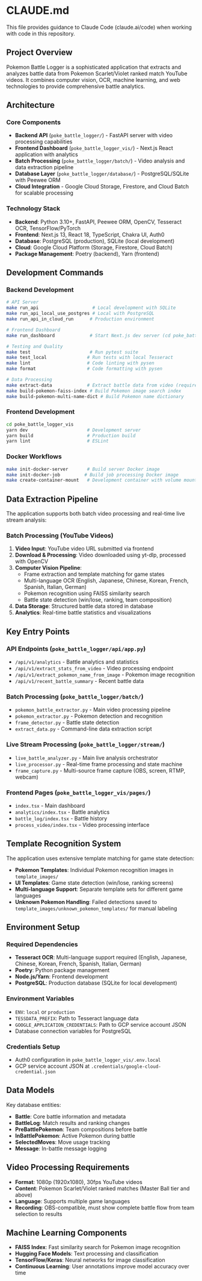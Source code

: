 # CLAUDE.md

This file provides guidance to Claude Code (claude.ai/code) when working with code in this repository.

## Project Overview

Pokemon Battle Logger is a sophisticated application that extracts and analyzes battle data from Pokemon Scarlet/Violet ranked match YouTube videos. It combines computer vision, OCR, machine learning, and web technologies to provide comprehensive battle analytics.

## Architecture

### Core Components
- **Backend API** (`poke_battle_logger/`) - FastAPI server with video processing capabilities
- **Frontend Dashboard** (`poke_battle_logger_vis/`) - Next.js React application with analytics
- **Batch Processing** (`poke_battle_logger/batch/`) - Video analysis and data extraction pipeline
- **Database Layer** (`poke_battle_logger/database/`) - PostgreSQL/SQLite with Peewee ORM
- **Cloud Integration** - Google Cloud Storage, Firestore, and Cloud Batch for scalable processing

### Technology Stack
- **Backend**: Python 3.10+, FastAPI, Peewee ORM, OpenCV, Tesseract OCR, TensorFlow/PyTorch
- **Frontend**: Next.js 13, React 18, TypeScript, Chakra UI, Auth0
- **Database**: PostgreSQL (production), SQLite (local development)
- **Cloud**: Google Cloud Platform (Storage, Firestore, Cloud Batch)
- **Package Management**: Poetry (backend), Yarn (frontend)

## Development Commands

### Backend Development
```bash
# API Server
make run_api                    # Local development with SQLite
make run_api_local_use_postgres # Local with PostgreSQL
make run_api_in_cloud_run      # Production environment

# Frontend Dashboard
make run_dashboard             # Start Next.js dev server (cd poke_battle_logger_vis && yarn dev)

# Testing and Quality
make test                      # Run pytest suite
make test_local               # Run tests with local Tesseract
make lint                     # Code linting with pysen
make format                   # Code formatting with pysen

# Data Processing
make extract-data             # Extract battle data from video (requires VIDEO_ID, TRAINER_ID, LANG)
make build-pokemon-faiss-index # Build Pokemon image search index
make build-pokemon-multi-name-dict # Build Pokemon name dictionary
```

### Frontend Development
```bash
cd poke_battle_logger_vis
yarn dev                      # Development server
yarn build                    # Production build
yarn lint                     # ESLint
```

### Docker Workflows
```bash
make init-docker-server       # Build server Docker image
make init-docker-job         # Build job processing Docker image
make create-container-mount   # Development container with volume mount
```

## Data Extraction Pipeline

The application supports both batch video processing and real-time live stream analysis:

### Batch Processing (YouTube Videos)
1. **Video Input**: YouTube video URL submitted via frontend
2. **Download & Processing**: Video downloaded using yt-dlp, processed with OpenCV
3. **Computer Vision Pipeline**:
   - Frame extraction and template matching for game states
   - Multi-language OCR (English, Japanese, Chinese, Korean, French, Spanish, Italian, German)
   - Pokemon recognition using FAISS similarity search
   - Battle state detection (win/lose, ranking, team composition)
4. **Data Storage**: Structured battle data stored in database
5. **Analytics**: Real-time battle statistics and visualizations

## Key Entry Points

### API Endpoints (`poke_battle_logger/api/app.py`)
- `/api/v1/analytics` - Battle analytics and statistics
- `/api/v1/extract_stats_from_video` - Video processing endpoint
- `/api/v1/extract_pokemon_name_from_image` - Pokemon image recognition
- `/api/v1/recent_battle_summary` - Recent battle data

### Batch Processing (`poke_battle_logger/batch/`)
- `pokemon_battle_extractor.py` - Main video processing pipeline
- `pokemon_extractor.py` - Pokemon detection and recognition
- `frame_detector.py` - Battle state detection
- `extract_data.py` - Command-line data extraction script

### Live Stream Processing (`poke_battle_logger/stream/`)
- `live_battle_analyzer.py` - Main live analysis orchestrator
- `live_processor.py` - Real-time frame processing and state machine
- `frame_capture.py` - Multi-source frame capture (OBS, screen, RTMP, webcam)

### Frontend Pages (`poke_battle_logger_vis/pages/`)
- `index.tsx` - Main dashboard
- `analytics/index.tsx` - Battle analytics
- `battle_log/index.tsx` - Battle history
- `process_video/index.tsx` - Video processing interface

## Template Recognition System

The application uses extensive template matching for game state detection:
- **Pokemon Templates**: Individual Pokemon recognition images in `template_images/`
- **UI Templates**: Game state detection (win/lose, ranking screens)
- **Multi-language Support**: Separate template sets for different game languages
- **Unknown Pokemon Handling**: Failed detections saved to `template_images/unknown_pokemon_templates/` for manual labeling

## Environment Setup

### Required Dependencies
- **Tesseract OCR**: Multi-language support required (English, Japanese, Chinese, Korean, French, Spanish, Italian, German)
- **Poetry**: Python package management
- **Node.js/Yarn**: Frontend development
- **PostgreSQL**: Production database (SQLite for local development)

### Environment Variables
- `ENV`: `local` or `production`
- `TESSDATA_PREFIX`: Path to Tesseract language data
- `GOOGLE_APPLICATION_CREDENTIALS`: Path to GCP service account JSON
- Database connection variables for PostgreSQL

### Credentials Setup
- Auth0 configuration in `poke_battle_logger_vis/.env.local`
- GCP service account JSON at `.credentials/google-cloud-credential.json`

## Data Models

Key database entities:
- **Battle**: Core battle information and metadata
- **BattleLog**: Match results and ranking changes
- **PreBattlePokemon**: Team compositions before battle
- **InBattlePokemon**: Active Pokemon during battle
- **SelectedMoves**: Move usage tracking
- **Message**: In-battle message logging

## Video Processing Requirements

- **Format**: 1080p (1920x1080), 30fps YouTube videos
- **Content**: Pokemon Scarlet/Violet ranked matches (Master Ball tier and above)
- **Language**: Supports multiple game languages
- **Recording**: OBS-compatible, must show complete battle flow from team selection to results

## Machine Learning Components

- **FAISS Index**: Fast similarity search for Pokemon image recognition
- **Hugging Face Models**: Text processing and classification
- **TensorFlow/Keras**: Neural networks for image classification
- **Continuous Learning**: User annotations improve model accuracy over time
